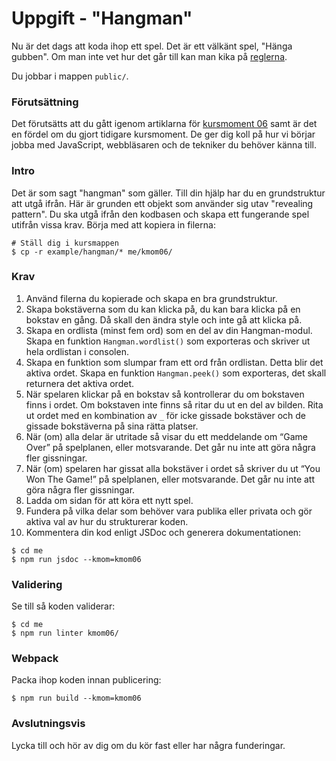 # Uppgift - "Hangman"

Nu är det dags att koda ihop ett spel. Det är ett välkänt spel, "Hänga gubben". Om man inte vet hur det går till kan man kika på [reglerna](https://www.wikihow.com/Play-Hangman).

Du jobbar i mappen `public/`.

### Förutsättning

Det förutsätts att du gått igenom artiklarna för [kursmoment 06](.) samt är det en fördel om du gjort tidigare kursmoment. De ger dig koll på hur vi börjar jobba med JavaScript, webbläsaren och de tekniker du behöver känna till.

### Intro

Det är som sagt "hangman" som gäller. Till din hjälp har du en grundstruktur att utgå ifrån. Här är grunden ett objekt som använder sig utav "revealing pattern". Du ska utgå ifrån den kodbasen och skapa ett fungerande spel utifrån vissa krav. Börja med att kopiera in filerna:

```console
# Ställ dig i kursmappen
$ cp -r example/hangman/* me/kmom06/
```

### Krav

1. Använd filerna du kopierade och skapa en bra grundstruktur.
1. Skapa bokstäverna som du kan klicka på, du kan bara klicka på en bokstav en gång. Då skall den ändra style och inte gå att klicka på.
1. Skapa en ordlista (minst fem ord) som en del av din Hangman-modul. Skapa en funktion `Hangman.wordlist()` som exporteras och skriver ut hela ordlistan i consolen.
1. Skapa en funktion som slumpar fram ett ord från ordlistan. Detta blir det aktiva ordet. Skapa en funktion `Hangman.peek()` som exporteras, det skall returnera det aktiva ordet.
1. När spelaren klickar på en bokstav så kontrollerar du om bokstaven finns i ordet. Om bokstaven inte finns så ritar du ut en del av bilden. Rita ut ordet med en kombination av `_` för icke gissade bokstäver och de gissade bokstäverna på sina rätta platser.
1. När (om) alla delar är utritade så visar du ett meddelande om “Game Over” på spelplanen, eller motsvarande. Det går nu inte att göra några fler gissningar.
1. När (om) spelaren har gissat alla bokstäver i ordet så skriver du ut “You Won The Game!” på spelplanen, eller motsvarande. Det går nu inte att göra några fler gissningar.
1. Ladda om sidan för att köra ett nytt spel.
1. Fundera på vilka delar som behöver vara publika eller privata och gör aktiva val av hur du strukturerar koden.
1. Kommentera din kod enligt JSDoc och generera dokumentationen:

```console
$ cd me
$ npm run jsdoc --kmom=kmom06
```

### Validering

Se till så koden validerar:

```console
$ cd me
$ npm run linter kmom06/
```

### Webpack

Packa ihop koden innan publicering:

```console
$ npm run build --kmom=kmom06
```


### Avslutningsvis

Lycka till och hör av dig om du kör fast eller har några funderingar.
